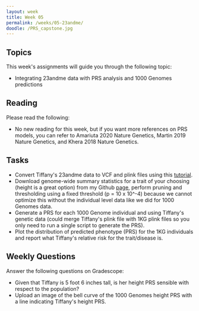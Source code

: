 ```yaml
---
layout: week
title: Week 05
permalink: /weeks/05-23andme/
doodle: /PRS_capstone.jpg
---
```


## Topics

This week's assignments will guide you through the following topic:

* Integrating 23andme data with PRS analysis and 1000 Genomes predictions

## Reading

Please read the following:
* No new reading for this week, but if you want more references on PRS models, you can refer to Amariuta 2020 Nature Genetics, Martin 2019 Nature Genetics, and Khera 2018 Nature Genetics. 

## Tasks

* Convert Tiffany's 23andme data to VCF and plink files using this [tutorial](https://samtools.github.io/bcftools/howtos/convert.html).
* Download genome-wide summary statistics for a trait of your choosing (height is a great option) from my Github [page](https://github.com/TiffanyAmariuta/TCSC/tree/main/sumstats), perform pruning and thresholding using a fixed threshold (p = 10 x 10^-4) because we cannot optimize this without the individual level data like we did for 1000 Genomes data.
* Generate a PRS for each 1000 Genome individual and using Tiffany's genetic data (could merge Tiffany's plink file with 1KG plink files so you only need to run a single script to generate the PRS).
* Plot the distribution of predicted phenotype (PRS) for the 1KG individuals and report what Tiffany's relative risk for the trait/disease is. 


## Weekly Questions

Answer the following questions on Gradescope:

* Given that Tiffany is 5 foot 6 inches tall, is her height PRS sensible with respect to the population?
* Upload an image of the bell curve of the 1000 Genomes height PRS with a line indicating Tiffany's height PRS. 
